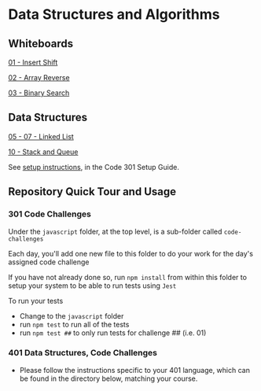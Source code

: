 # Data Structures and Algorithms

## Whiteboards

[01 - Insert Shift](java/whiteboards/insert-shift/README.md)

[02 - Array Reverse](java/whiteboards/arrayReverse/README.md)

[03 - Binary Search](java/whiteboards/bindarySearch/README.md)

## Data Structures

[05 - 07 - Linked List](java/datastructures/README.md)

[10 - Stack and Queue](java/datastructures/README.md)


See [setup instructions](https://codefellows.github.io/setup-guide/code-301/3-code-challenges), in the Code 301 Setup Guide.

## Repository Quick Tour and Usage

### 301 Code Challenges

Under the `javascript` folder, at the top level, is a sub-folder called `code-challenges`

Each day, you'll add one new file to this folder to do your work for the day's assigned code challenge

If you have not already done so, run `npm install` from within this folder to setup your system to be able to run tests using `Jest`

To run your tests

- Change to the `javascript` folder
- run `npm test` to run all of the tests
- run `npm test ##` to only run tests for challenge ## (i.e. 01)

### 401 Data Structures, Code Challenges

- Please follow the instructions specific to your 401 language, which can be found in the directory below, matching your course.
